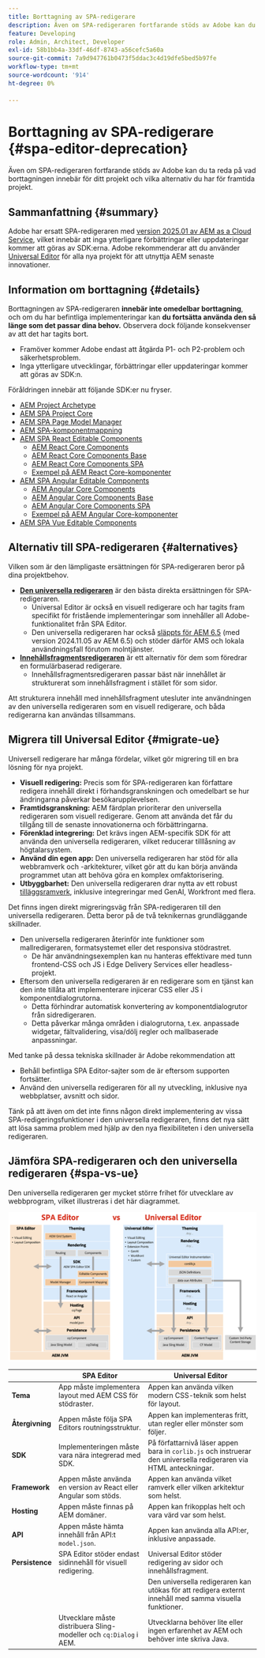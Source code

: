 ```yaml
---
title: Borttagning av SPA-redigerare
description: Även om SPA-redigeraren fortfarande stöds av Adobe kan du ta reda på vad borttagningen innebär för ditt projekt och vilka alternativ du har för framtida projekt.
feature: Developing
role: Admin, Architect, Developer
exl-id: 58b1bb4a-33df-46df-8743-a56cefc5a60a
source-git-commit: 7a9d947761b0473f5ddac3c4d19dfe5bed5b97fe
workflow-type: tm+mt
source-wordcount: '914'
ht-degree: 0%

---
```



# Borttagning av SPA-redigerare {#spa-editor-deprecation}

Även om SPA-redigeraren fortfarande stöds av Adobe kan du ta reda på vad borttagningen innebär för ditt projekt och vilka alternativ du har för framtida projekt.

## Sammanfattning {#summary}

Adobe har ersatt SPA-redigeraren med [version 2025.01 av AEM as a Cloud Service](/help/release-notes/release-notes-cloud/2025/release-notes-2025-1-0.md#spa-editor), vilket innebär att inga ytterligare förbättringar eller uppdateringar kommer att göras av SDK:erna. Adobe rekommenderar att du använder [Universal Editor](/help/implementing/universal-editor/introduction.md) för alla nya projekt för att utnyttja AEM senaste innovationer.

## Information om borttagning {#details}

Borttagningen av SPA-redigeraren **innebär inte omedelbar borttagning**, och om du har befintliga implementeringar kan **du fortsätta använda den så länge som det passar dina behov.** Observera dock följande konsekvenser av att det har tagits bort.

* Framöver kommer Adobe endast att åtgärda P1- och P2-problem och säkerhetsproblem.
* Inga ytterligare utvecklingar, förbättringar eller uppdateringar kommer att göras av SDK:n.

Föråldringen innebär att följande SDK:er nu fryser.

* [AEM Project Archetype](https://github.com/adobe/aem-project-archetype/)
* [AEM SPA Project Core](https://github.com/adobe/aem-spa-project-core)
* [AEM SPA Page Model Manager](https://github.com/adobe/aem-spa-page-model-manager)
* [AEM SPA-komponentmappning](https://github.com/adobe/aem-spa-component-mapping)
* [AEM SPA React Editable Components](https://github.com/adobe/aem-react-editable-components)
   * [AEM React Core Components](https://github.com/adobe/aem-react-core-wcm-components)
   * [AEM React Core Components Base](https://github.com/adobe/aem-react-core-wcm-components-base)
   * [AEM React Core Components SPA](https://github.com/adobe/aem-react-core-wcm-components-spa)
   * [Exempel på AEM React Core-komponenter](https://github.com/adobe/aem-react-core-wcm-components-examples)
* [AEM SPA Angular Editable Components](https://github.com/adobe/aem-angular-editable-components)
   * [AEM Angular Core Components](https://github.com/adobe/aem-angular-core-wcm-components)
   * [AEM Angular Core Components Base](https://github.com/adobe/aem-angular-core-wcm-components-base)
   * [AEM Angular Core Components SPA](https://github.com/adobe/aem-angular-core-wcm-components-spa)
   * [Exempel på AEM Angular Core-komponenter](https://github.com/adobe/aem-angular-core-wcm-components-examples)
* [AEM SPA Vue Editable Components](https://github.com/mavicellc/aem-vue-editable-components)

## Alternativ till SPA-redigeraren {#alternatives}

Vilken som är den lämpligaste ersättningen för SPA-redigeraren beror på dina projektbehov.

* **[Den universella redigeraren](/help/edge/wysiwyg-authoring/authoring.md)** är den bästa direkta ersättningen för SPA-redigeraren.
   * Universal Editor är också en visuell redigerare och har tagits fram specifikt för fristående implementeringar som innehåller all Adobe-funktionalitet från SPA Editor.
   * Den universella redigeraren har också [släppts för AEM 6.5](https://experienceleague.adobe.com/en/docs/experience-manager-65/content/implementing/developing/headless/universal-editor/introduction) (med version 2024.11.05 av AEM 6.5) och stöder därför AMS och lokala användningsfall förutom molntjänster.
* **[Innehållsfragmentsredigeraren](/help/assets/content-fragments/content-fragments-managing.md)** är ett alternativ för dem som föredrar en formulärbaserad redigerare.
   * Innehållsfragmentsredigeraren passar bäst när innehållet är strukturerat som innehållsfragment i stället för som sidor.

Att strukturera innehåll med innehållsfragment utesluter inte användningen av den universella redigeraren som en visuell redigerare, och båda redigerarna kan användas tillsammans.

## Migrera till Universal Editor {#migrate-ue}

Universell redigerare har många fördelar, vilket gör migrering till en bra lösning för nya projekt.

* **Visuell redigering:** Precis som för SPA-redigeraren kan författare redigera innehåll direkt i förhandsgranskningen och omedelbart se hur ändringarna påverkar besökarupplevelsen.
* **Framtidsgranskning:** AEM färdplan prioriterar den universella redigeraren som visuell redigerare. Genom att använda det får du tillgång till de senaste innovationerna och förbättringarna.
* **Förenklad integrering:** Det krävs ingen AEM-specifik SDK för att använda den universella redigeraren, vilket reducerar tilllåsning av högtalarsystem.
* **Använd din egen app:** Den universella redigeraren har stöd för alla webbramverk och -arkitekturer, vilket gör att du kan börja använda programmet utan att behöva göra en komplex omfaktorisering.
* **Utbyggbarhet:** Den universella redigeraren drar nytta av ett robust [tilläggsramverk,](/help/implementing/universal-editor/extending.md) inklusive integreringar med GenAI, Workfront med flera.

Det finns ingen direkt migreringsväg från SPA-redigeraren till den universella redigeraren. Detta beror på de två teknikernas grundläggande skillnader.

* Den universella redigeraren återinför inte funktioner som mallredigeraren, formatsystemet eller det responsiva stödrastret.
   * De här användningsexemplen kan nu hanteras effektivare med tunn frontend-CSS och JS i Edge Delivery Services eller headless-projekt.
* Eftersom den universella redigeraren är en redigerare som en tjänst kan den inte tillåta att implementerare injicerar CSS eller JS i komponentdialogrutorna.
   * Detta förhindrar automatisk konvertering av komponentdialogrutor från sidredigeraren.
   * Detta påverkar många områden i dialogrutorna, t.ex. anpassade widgetar, fältvalidering, visa/dölj regler och mallbaserade anpassningar.

Med tanke på dessa tekniska skillnader är Adobe rekommendation att

* Behåll befintliga SPA Editor-sajter som de är eftersom supporten fortsätter.
* Använd den universella redigeraren för all ny utveckling, inklusive nya webbplatser, avsnitt och sidor.

Tänk på att även om det inte finns någon direkt implementering av vissa SPA-redigeringsfunktioner i den universella redigeraren, finns det nya sätt att lösa samma problem med hjälp av den nya flexibiliteten i den universella redigeraren.

## Jämföra SPA-redigeraren och den universella redigeraren {#spa-vs-ue}

Den universella redigeraren ger mycket större frihet för utvecklare av webbprogram, vilket illustreras i det här diagrammet.

![Arkitekturer för Universal Editor och SPA Editor jämförda](assets/spa-editor-vs-ue.png)

|  | SPA Editor | Universal Editor |
|---|---|---|
| **Tema** | App måste implementera layout med AEM CSS för stödraster. | Appen kan använda vilken modern CSS-teknik som helst för layout. |
| **Återgivning** | Appen måste följa SPA Editors routningsstruktur. | Appen kan implementeras fritt, utan regler eller mönster som följer. |
| **SDK** | Implementeringen måste vara nära integrerad med SDK. | På författarnivå läser appen bara in `corlib.js` och instruerar den universella redigeraren via HTML anteckningar. |
| **Framework** | Appen måste använda en version av React eller Angular som stöds. | Appen kan använda vilket ramverk eller vilken arkitektur som helst. |
| **Hosting** | Appen måste finnas på AEM domäner. | Appen kan frikopplas helt och vara värd var som helst. |
| **API** | Appen måste hämta innehåll från API:t `model.json`. | Appen kan använda alla API:er, inklusive anpassade. |
| **Persistence** | SPA Editor stöder endast sidinnehåll för visuell redigering. | Universal Editor stöder redigering av sidor och innehållsfragment. |
|  |  | Den universella redigeraren kan utökas för att redigera externt innehåll med samma visuella funktioner. |
|  | Utvecklare måste distribuera Sling-modeller och `cq:Dialog` i AEM. | Utvecklarna behöver lite eller ingen erfarenhet av AEM och behöver inte skriva Java. |
